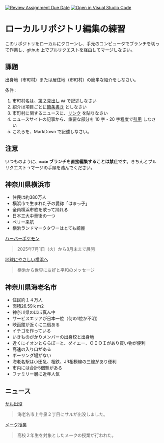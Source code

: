 [![Review Assignment Due Date](https://classroom.github.com/assets/deadline-readme-button-22041afd0340ce965d47ae6ef1cefeee28c7c493a6346c4f15d667ab976d596c.svg)](https://classroom.github.com/a/Jc5hINgy)
[![Open in Visual Studio Code](https://classroom.github.com/assets/open-in-vscode-2e0aaae1b6195c2367325f4f02e2d04e9abb55f0b24a779b69b11b9e10269abc.svg)](https://classroom.github.com/online_ide?assignment_repo_id=19847833&assignment_repo_type=AssignmentRepo)
# ローカルリポジトリ編集の練習

このリポジトリをローカルにクローンし、手元のコンピュータでブランチを切って作業し、github 上でプルリクエストを経由してマージしなさい。

## 課題

出身地（市町村）または居住地（市町村）の簡単な紹介をしなさい。

条件：

1. 市町村名は、[第２見出し](https://docs.github.com/ja/get-started/writing-on-github/getting-started-with-writing-and-formatting-on-github/basic-writing-and-formatting-syntax#headings) `##` で記述しなさい
1. 紹介は項目ごとに[箇条書き](https://docs.github.com/ja/get-started/writing-on-github/getting-started-with-writing-and-formatting-on-github/basic-writing-and-formatting-syntax#lists) としなさい
3. 市町村に関するニュースに、[リンク](https://docs.github.com/ja/get-started/writing-on-github/getting-started-with-writing-and-formatting-on-github/basic-writing-and-formatting-syntax#lists) を貼りなさい
4. ニュースサイトの記事から、重要な部分を 10 字 - 20 字程度で[引用](https://docs.github.com/ja/get-started/writing-on-github/getting-started-with-writing-and-formatting-on-github/basic-writing-and-formatting-syntax#quoting-text) しなさい
5. これらを、MarkDown で記述しなさい。

## 注意

いつものように、**`main` ブランチを直接編集することは禁止です**。きちんとプルリクエスト→マージの手順を踏んでください。

## 神奈川県横浜市

- 住民は約380万人
- 横浜市で生まれた子の愛称「はまっ子」
- 全員横浜市歌を歌って踊れる
- 日本三大中華街の一つ
- ペリー来航
- 横浜ランドマークタワーはとても綺麗

[ハーバーポケモン](https://hamakore.yokohama/ariake-pokemon-202506/)
>2025年7月1日（火）から8月末まで展開

[地球にやさしい横浜へ](https://www.townnews.co.jp/0104/2025/06/12/788803.html)
>横浜から世界に友好と平和のメッセージ

## 神奈川県海老名市

- 住民約１４万人
- 面積26.59ｋｍ2
- 神奈川県のほぼ真ん中
- サービスエリアが日本一位（何の1位か不明）
- 映画館が近くに二個ある
- イチゴを作っている
- いきものがかりメンバーの出身校と出身地
- 近くにイオンとららぽーと、ダイエー、ＯＩＯＩがあり買い物が便利
- 高速の入り口がある
- ボーリング場がない
- 海老名駅は小田急、相鉄、JR相模線の三線があり便利
- 市内には合計5個駅がある
- ファミリー層に近年人気
## ニュース
[サル出没](https://topics.smt.docomo.ne.jp/article/fushinsha_joho/region/fushinsha_joho-1310052950682665522)
>海老名市上今泉２丁目にサルが出没しました。　　

[メーク授業](https://topics.smt.docomo.ne.jp/article/jiji_region/region/jiji_region-2025062400922)
>高校２年生を対象としたメークの授業が行われた。

